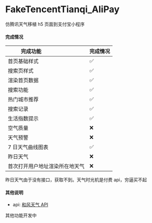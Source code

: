 # FakeTencentTianqi_AliPay

仿腾讯天气移植 h5 页面到支付宝小程序

#### 完成情况

| 完成功能                       | 完成情况 |
| ------------------------------ | -------- |
| 首页基础样式                   | ✅       |
| 搜索页样式                     | ✅       |
| 渲染首页数据                   | ✅       |
| 搜索功能                       | ✅       |
| 热门城市推荐                   | ✅       |
| 搜索记录                       | ✅       |
| 生活指数提示                   | ✅       |
| 空气质量                       | ❌       |
| 天气预警                       | ❌       |
| 7 日天气曲线图表               | ✅       |
| 昨日天气                       | ❌       |
| 首次打开用户地址渲染所在地天气 | ❌       |

昨日天气由于没有接口，获取不到。天气时光机是付费 api，穷逼买不起

#### 其他说明

- api: [和风天气 API](https://dev.qweather.com/)

其他功能开发中
